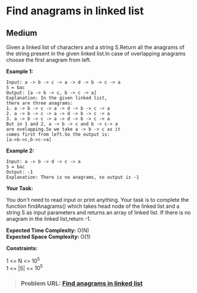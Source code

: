 # **Find anagrams in linked list**

## **Medium**

Given a linked list of characters and a string S.Return all the anagrams of the string present in the given linked list.In case of overlapping anagrams choose the first anagram from left.

**Example 1:**

```
Input: a -> b -> c -> a -> d -> b -> c -> a
S = bac
Output: [a -> b -> c, b -> c -> a]
Explanation: In the given linked list,
there are three anagrams: 
1. a -> b -> c -> a -> d -> b -> c -> a
2. a -> b -> c -> a -> d -> b -> c -> a
3. a -> b -> c -> a -> d -> b -> c -> a
But in 1 and 2, a -> b -> c and b -> c-> a
are ovelapping.So we take a -> b -> c as it
comes first from left.So the output is:
[a->b->c,b->c->a]
```

**Example 2:**

```
Input: a -> b -> d -> c -> a
S = bac
Output: -1 
Explanation: There is no anagrams, so output is -1
```

**Your Task:**  

You don't need to read input or print anything. Your task is to complete the function findAnagrams() which takes head node of the linked list and a string S as input parameters and returns an array of linked list. If there is no anagram in the linked list,return -1.

**Expected Time Complexity:** O(N)  
**Expected Space Complexity:** O(1)    

**Constraints:**

1 <= N <= $10^5$  
1 <= |S| <= $10^5$   

> ### **Problem URL: [Find anagrams in linked list](https://practice.geeksforgeeks.org/problems/de6f6a196aecdfb3e4939ba7729809a5a4bdfe90/1)**
